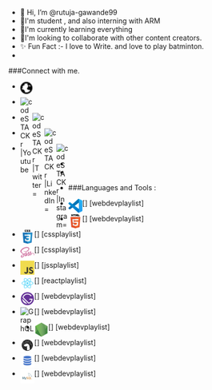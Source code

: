 - 👋 Hi, I’m @rutuja-gawande99
- 👀I'm student , and also interning with ARM 
- 🌱I'm currently learning everything 
- 💞️I'm looking to collaborate with other content creators.
- ✨ Fun Fact :- I love to Write. and love to play batminton.  
-

###Connect with me. 

- [<img align="left" alt="codeSTACKr.com" width="24px" src="https://raw.githubusercontent.com/iconic/open-iconic/master/svg/globe.svg" />][website]
- [<img align="left" alt="codeSTACKr |Youtube" width="24px" src="https://cdn.jsdelivr.net/npm/ simple-icons@v3/icons/youtube.svg" />][youtube]
- [<img align="left" alt="codeSTACKr |Twitter=" width="24px" src="https://cdn.jsdelivr.net/npm/ simple-icons@v3/icons/twitter.svg" />][twitter]
- [<img align="left" alt="codeSTACKr |LinkedIn=" width="24px" src="https://cdn.jsdelivr.net/npm/ simple-icons@v3/icons/linkedin.svg" />][linkedin]
- [<img align="left" alt="codeSTACKr |Instagram=" width="24px" src="https://cdn.jsdelivr.net/npm/ simple-icons@v3/icons/instagram.svg" />][instagram]


- <br />
- 
- ###Languages and Tools :
- [<img align="left" alt="Visual Studio Code" width="28px" src="https://raw.githubusercontent.com/github/explore/80688e429a7d4ef2fca1e82350fe3517d3494d/topics/visual-studio-code/visual-studio-code.png" />] [webdevplaylist]
- [<img align="left" alt="HTML5" width="28px" src="https://raw.githubusercontent.com/github/explore/80688e429a7d4ef2fca1e82350fe3517d3494d/topics/html/html.png" />] [webdevplaylist]
- [<img align="left" alt="CSS3" width="28px" src="https://raw.githubusercontent.com/github/explore/80688e429a7d4ef2fca1e82350fe3517d3494d/topics/css/css.png" />] [cssplaylist]
- [<img align="left" alt="Sass" width="28px" src="https://raw.githubusercontent.com/github/explore/80688e429a7d4ef2fca1e82350fe3517d3494d/topics/sass/sass.png" />] [cssplaylist]
- [<img align="left" alt="JavaScript" width="28px" src="https://raw.githubusercontent.com/github/explore/80688e429a7d4ef2fca1e82350fe3517d3494d/topics/javascript/javascript.png" />] [jssplaylist]
- [<img align="left" alt="React" width="28px" src="https://raw.githubusercontent.com/github/explore/80688e429a7d4ef2fca1e82350fe3517d3494d/topics/react/react.png" />] [reactplaylist]
- [<img align="left" alt="Gatsby" width="28px" src="https://raw.githubusercontent.com/github/explore/80688e429a7d4ef2fca1e82350fe3517d3494d/topics/gatsby/gatsby.png" />] [webdevplaylist]
- [<img align="left" alt="GraphQL" width="28px" src="https://raw.githubusercontent.com/github/explore/80688e429a7d4ef2fca1e82350fe3517d3494d/topics/graphql/garphql.png" />] [webdevplaylist]
- [<img align="left" alt="Node.js" width="28px" src="https://raw.githubusercontent.com/github/explore/80688e429a7d4ef2fca1e82350fe3517d3494d/topics/nodejs/nodejs.png" />] [webdevplaylist]
- [<img align="left" alt="Deno" width="28px" src="https://raw.githubusercontent.com/github/explore/80688e429a7d4ef2fca1e82350fe3517d3494d/topics/deno/deno.png" />] [webdevplaylist]
- [<img align="left" alt="SQL" width="28px" src="https://raw.githubusercontent.com/github/explore/80688e429a7d4ef2fca1e82350fe3517d3494d/topics/sql/sql.png" />] [webdevplaylist]
- [<img align="left" alt="MySQL" width="28px" src="https://raw.githubusercontent.com/github/explore/80688e429a7d4ef2fca1e82350fe3517d3494d/topics/mysql/mysql.png" />] [webdevplaylist]

<br />
<br />

[website]: https://codeSTACKr.com
[twitter]: https://twitter.com/codeSTACKr
[youtube]: https://youtube.com/codeSTACKr
[instagram]: https://instagram.com/codeSTACKr
[linkedin]: https://linkedin.com/codeSTACKr















<!---
rutuja-gawande99/rutuja-gawande99 is a ✨ special ✨ repository because its `README.md` (this file) appears on your GitHub profile.
You can click the Preview link to take a look at your changes.
--->
